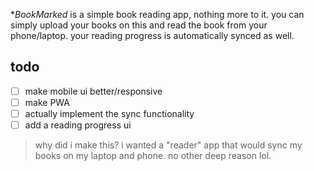 **BookMarked* is a simple book reading app, nothing more to it. you can simply upload your books on this and read the book from your phone/laptop. your reading progress is automatically synced as well.

## todo

- [ ] make mobile ui better/responsive
- [ ] make PWA
- [ ] actually implement the sync functionality
- [ ] add a reading progress ui

> why did i make this? i wanted a "reader" app that would sync my books on my laptop and phone. no other deep reason lol.